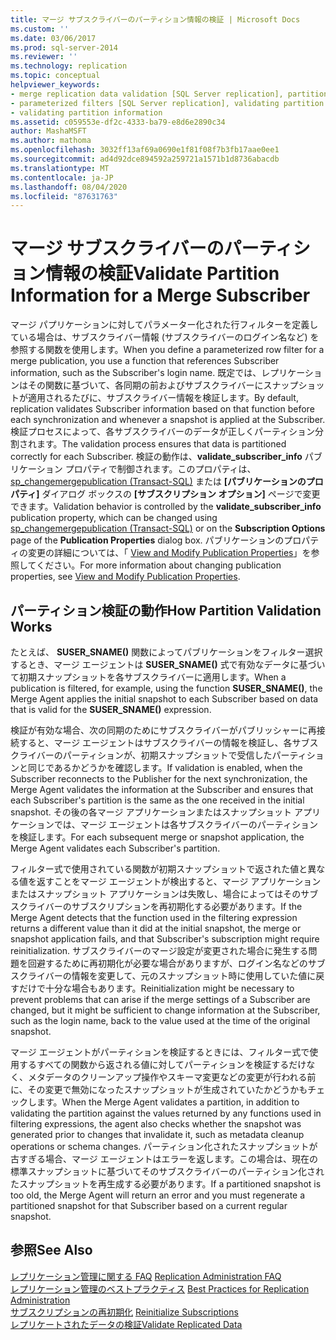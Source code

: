 ```yaml
---
title: マージ サブスクライバーのパーティション情報の検証 | Microsoft Docs
ms.custom: ''
ms.date: 03/06/2017
ms.prod: sql-server-2014
ms.reviewer: ''
ms.technology: replication
ms.topic: conceptual
helpviewer_keywords:
- merge replication data validation [SQL Server replication], partitions
- parameterized filters [SQL Server replication], validating partition information
- validating partition information
ms.assetid: c059553e-df2c-4333-ba79-e8d6e2890c34
author: MashaMSFT
ms.author: mathoma
ms.openlocfilehash: 3032ff13af69a0690e1f81f08f7b3fb17aae0ee1
ms.sourcegitcommit: ad4d92dce894592a259721a1571b1d8736abacdb
ms.translationtype: MT
ms.contentlocale: ja-JP
ms.lasthandoff: 08/04/2020
ms.locfileid: "87631763"
---
```

# <a name="validate-partition-information-for-a-merge-subscriber"></a><span data-ttu-id="07b01-102">マージ サブスクライバーのパーティション情報の検証</span><span class="sxs-lookup"><span data-stu-id="07b01-102">Validate Partition Information for a Merge Subscriber</span></span>
  <span data-ttu-id="07b01-103">マージ パプリケーションに対してパラメーター化された行フィルターを定義している場合は、サブスクライバー情報 (サブスクライバーのログイン名など) を参照する関数を使用します。</span><span class="sxs-lookup"><span data-stu-id="07b01-103">When you define a parameterized row filter for a merge publication, you use a function that references Subscriber information, such as the Subscriber's login name.</span></span> <span data-ttu-id="07b01-104">既定では、レプリケーションはその関数に基づいて、各同期の前およびサブスクライバーにスナップショットが適用されるたびに、サブスクライバー情報を検証します。</span><span class="sxs-lookup"><span data-stu-id="07b01-104">By default, replication validates Subscriber information based on that function before each synchronization and whenever a snapshot is applied at the Subscriber.</span></span> <span data-ttu-id="07b01-105">検証プロセスによって、各サブスクライバーのデータが正しくパーティション分割されます。</span><span class="sxs-lookup"><span data-stu-id="07b01-105">The validation process ensures that data is partitioned correctly for each Subscriber.</span></span> <span data-ttu-id="07b01-106">検証の動作は、**validate_subscriber_info** パブリケーション プロパティで制御されます。このプロパティは、[sp_changemergepublication &#40;Transact-SQL&#41;](/sql/relational-databases/system-stored-procedures/sp-changemergepublication-transact-sql) または **[パブリケーションのプロパティ]** ダイアログ ボックスの **[サブスクリプション オプション]** ページで変更できます。</span><span class="sxs-lookup"><span data-stu-id="07b01-106">Validation behavior is controlled by the **validate_subscriber_info** publication property, which can be changed using [sp_changemergepublication &#40;Transact-SQL&#41;](/sql/relational-databases/system-stored-procedures/sp-changemergepublication-transact-sql) or on the **Subscription Options** page of the **Publication Properties** dialog box.</span></span> <span data-ttu-id="07b01-107">パブリケーションのプロパティの変更の詳細については、「 [View and Modify Publication Properties](publish/view-and-modify-publication-properties.md)」を参照してください。</span><span class="sxs-lookup"><span data-stu-id="07b01-107">For more information about changing publication properties, see [View and Modify Publication Properties](publish/view-and-modify-publication-properties.md).</span></span>  
  
## <a name="how-partition-validation-works"></a><span data-ttu-id="07b01-108">パーティション検証の動作</span><span class="sxs-lookup"><span data-stu-id="07b01-108">How Partition Validation Works</span></span>  
 <span data-ttu-id="07b01-109">たとえば、 **SUSER_SNAME()** 関数によってパブリケーションをフィルター選択するとき、マージ エージェントは **SUSER_SNAME()** 式で有効なデータに基づいて初期スナップショットを各サブスクライバーに適用します。</span><span class="sxs-lookup"><span data-stu-id="07b01-109">When a publication is filtered, for example, using the function **SUSER_SNAME()**, the Merge Agent applies the initial snapshot to each Subscriber based on data that is valid for the **SUSER_SNAME()** expression.</span></span>  
  
 <span data-ttu-id="07b01-110">検証が有効な場合、次の同期のためにサブスクライバーがパブリッシャーに再接続すると、マージ エージェントはサブスクライバーの情報を検証し、各サブスクライバーのパーティションが、初期スナップショットで受信したパーティションと同じであるかどうかを確認します。</span><span class="sxs-lookup"><span data-stu-id="07b01-110">If validation is enabled, when the Subscriber reconnects to the Publisher for the next synchronization, the Merge Agent validates the information at the Subscriber and ensures that each Subscriber's partition is the same as the one received in the initial snapshot.</span></span> <span data-ttu-id="07b01-111">その後の各マージ アプリケーションまたはスナップショット アプリケーションでは、マージ エージェントは各サブスクライバーのパーティションを検証します。</span><span class="sxs-lookup"><span data-stu-id="07b01-111">For each subsequent merge or snapshot application, the Merge Agent validates each Subscriber's partition.</span></span>  
  
 <span data-ttu-id="07b01-112">フィルター式で使用されている関数が初期スナップショットで返された値と異なる値を返すことをマージ エージェントが検出すると、マージ アプリケーションまたはスナップショット アプリケーションは失敗し、場合によってはそのサブスクライバーのサブスクリプションを再初期化する必要があります。</span><span class="sxs-lookup"><span data-stu-id="07b01-112">If the Merge Agent detects that the function used in the filtering expression returns a different value than it did at the initial snapshot, the merge or snapshot application fails, and that Subscriber's subscription might require reinitialization.</span></span> <span data-ttu-id="07b01-113">サブスクライバーのマージ設定が変更された場合に発生する問題を回避するために再初期化が必要な場合がありますが、ログイン名などのサブスクライバーの情報を変更して、元のスナップショット時に使用していた値に戻すだけで十分な場合もあります。</span><span class="sxs-lookup"><span data-stu-id="07b01-113">Reinitialization might be necessary to prevent problems that can arise if the merge settings of a Subscriber are changed, but it might be sufficient to change information at the Subscriber, such as the login name, back to the value used at the time of the original snapshot.</span></span>  
  
 <span data-ttu-id="07b01-114">マージ エージェントがパーティションを検証するときには、フィルター式で使用するすべての関数から返される値に対してパーティションを検証するだけなく、メタデータのクリーンアップ操作やスキーマ変更などの変更が行われる前に、その変更で無効になったスナップショットが生成されていたかどうかもチェックします。</span><span class="sxs-lookup"><span data-stu-id="07b01-114">When the Merge Agent validates a partition, in addition to validating the partition against the values returned by any functions used in filtering expressions, the agent also checks whether the snapshot was generated prior to changes that invalidate it, such as metadata cleanup operations or schema changes.</span></span> <span data-ttu-id="07b01-115">パーティション化されたスナップショットが古すぎる場合、マージ エージェントはエラーを返します。この場合は、現在の標準スナップショットに基づいてそのサブスクライバーのパーティション化されたスナップショットを再生成する必要があります。</span><span class="sxs-lookup"><span data-stu-id="07b01-115">If a partitioned snapshot is too old, the Merge Agent will return an error and you must regenerate a partitioned snapshot for that Subscriber based on a current regular snapshot.</span></span>  
  
## <a name="see-also"></a><span data-ttu-id="07b01-116">参照</span><span class="sxs-lookup"><span data-stu-id="07b01-116">See Also</span></span>  
 <span data-ttu-id="07b01-117">[レプリケーション管理に関する FAQ](administration/frequently-asked-questions-for-replication-administrators.md) </span><span class="sxs-lookup"><span data-stu-id="07b01-117">[Replication Administration FAQ](administration/frequently-asked-questions-for-replication-administrators.md) </span></span>  
 <span data-ttu-id="07b01-118">[レプリケーション管理のベストプラクティス](administration/best-practices-for-replication-administration.md) </span><span class="sxs-lookup"><span data-stu-id="07b01-118">[Best Practices for Replication Administration](administration/best-practices-for-replication-administration.md) </span></span>  
 <span data-ttu-id="07b01-119">[サブスクリプションの再初期化](reinitialize-subscriptions.md) </span><span class="sxs-lookup"><span data-stu-id="07b01-119">[Reinitialize Subscriptions](reinitialize-subscriptions.md) </span></span>  
 [<span data-ttu-id="07b01-120">レプリケートされたデータの検証</span><span class="sxs-lookup"><span data-stu-id="07b01-120">Validate Replicated Data</span></span>](validate-data-at-the-subscriber.md)  
  
  
